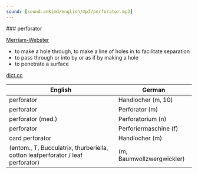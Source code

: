 ```yaml
---
sound: [sound:ankimd/english/mp3/perforator.mp3]
---
```


\### perforator

[Merriam-Webster](https://www.merriam-webster.com/dictionary/perforator)

- to make a hole through, to make a line of holes in to facilitate separation
- to pass through or into by or as if by making a hole
- to penetrate a surface

[dict.cc](https://www.dict.cc/perforator)

| English        | German       |
| -------------- | ------------ |
| perforator | Handlocher (m, 10) |
| perforator | Perforator (m) |
| perforator (med.) | Perforatorium (n) |
| perforator | Perforiermaschine (f) |
| card perforator | Handlocher (m) |
|  (entom., T, Bucculatrix, thurberiella, cotton leafperforator / leaf perforator) |  (m, Baumwollzwergwickler) |
